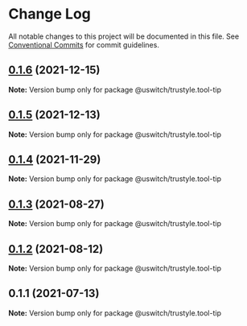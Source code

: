 # Change Log

All notable changes to this project will be documented in this file.
See [Conventional Commits](https://conventionalcommits.org) for commit guidelines.

## [0.1.6](https://github.com/uswitch/trustyle/compare/@uswitch/trustyle.tool-tip@0.1.5...@uswitch/trustyle.tool-tip@0.1.6) (2021-12-15)

**Note:** Version bump only for package @uswitch/trustyle.tool-tip





## [0.1.5](https://github.com/uswitch/trustyle/compare/@uswitch/trustyle.tool-tip@0.1.4...@uswitch/trustyle.tool-tip@0.1.5) (2021-12-13)

**Note:** Version bump only for package @uswitch/trustyle.tool-tip





## [0.1.4](https://github.com/uswitch/trustyle/compare/@uswitch/trustyle.tool-tip@0.1.3...@uswitch/trustyle.tool-tip@0.1.4) (2021-11-29)

**Note:** Version bump only for package @uswitch/trustyle.tool-tip





## [0.1.3](https://github.com/uswitch/trustyle/compare/@uswitch/trustyle.tool-tip@0.1.2...@uswitch/trustyle.tool-tip@0.1.3) (2021-08-27)

**Note:** Version bump only for package @uswitch/trustyle.tool-tip





## [0.1.2](https://github.com/uswitch/trustyle/compare/@uswitch/trustyle.tool-tip@0.1.1...@uswitch/trustyle.tool-tip@0.1.2) (2021-08-12)

**Note:** Version bump only for package @uswitch/trustyle.tool-tip





## 0.1.1 (2021-07-13)

**Note:** Version bump only for package @uswitch/trustyle.tool-tip
